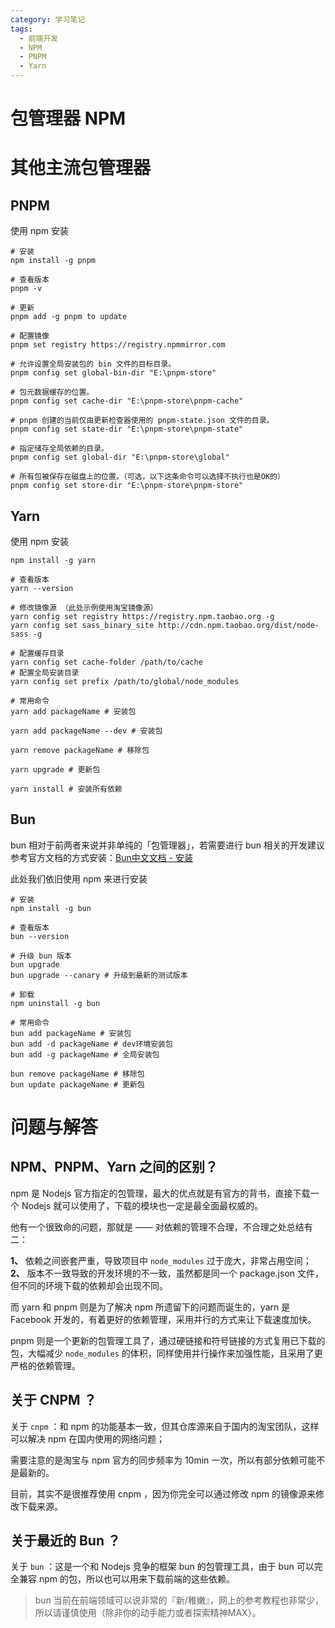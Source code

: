```yaml
---
category: 学习笔记
tags:
  - 前端开发
  - NPM
  - PNPM
  - Yarn
---
```


# 包管理器 NPM

# 其他主流包管理器

## PNPM

使用 npm 安装

```shell
# 安装
npm install -g pnpm

# 查看版本
pnpm -v

# 更新
pnpm add -g pnpm to update

# 配置镜像
pnpm set registry https://registry.npmmirror.com

# 允许设置全局安装包的 bin 文件的目标目录。
pnpm config set global-bin-dir "E:\pnpm-store"

# 包元数据缓存的位置。
pnpm config set cache-dir "E:\pnpm-store\pnpm-cache"

# pnpm 创建的当前仅由更新检查器使用的 pnpm-state.json 文件的目录。
pnpm config set state-dir "E:\pnpm-store\pnpm-state"

# 指定储存全局依赖的目录。
pnpm config set global-dir "E:\pnpm-store\global"

# 所有包被保存在磁盘上的位置。（可选，以下这条命令可以选择不执行也是OK的）
pnpm config set store-dir "E:\pnpm-store\pnpm-store"
```

## Yarn

使用 npm 安装

```shell
npm install -g yarn

# 查看版本
yarn --version

# 修改镜像源 （此处示例使用淘宝镜像源）
yarn config set registry https://registry.npm.taobao.org -g 
yarn config set sass_binary_site http://cdn.npm.taobao.org/dist/node-sass -g

# 配置缓存目录
yarn config set cache-folder /path/to/cache
# 配置全局安装目录
yarn config set prefix /path/to/global/node_modules

# 常用命令
yarn add packageName # 安装包

yarn add packageName --dev # 安装包

yarn remove packageName # 移除包

yarn upgrade # 更新包

yarn install # 安装所有依赖 
```

## Bun

bun 相对于前两者来说并非单纯的「包管理器」，若需要进行 bun 相关的开发建议参考官方文档的方式安装：[Bun中文文档 - 安装](https://www.bunjs.cn/docs/installation)

此处我们依旧使用 npm 来进行安装

```shell
# 安装
npm install -g bun

# 查看版本
bun --version

# 升级 bun 版本
bun upgrade
bun upgrade --canary # 升级到最新的测试版本

# 卸载
npm uninstall -g bun

# 常用命令
bun add packageName # 安装包
bun add -d packageName # dev环境安装包
bun add -g packageName # 全局安装包

bun remove packageName # 移除包
bun update packageName # 更新包
```

# 问题与解答

## NPM、PNPM、Yarn 之间的区别？

npm 是 Nodejs 官方指定的包管理，最大的优点就是有官方的背书，直接下载一个 Nodejs 就可以使用了，下载的模块也一定是最全面最权威的。

他有一个很致命的问题，那就是 —— 对依赖的管理不合理，不合理之处总结有二：

**1、** 依赖之间嵌套严重，导致项目中 `node_modules` 过于庞大，非常占用空间；  
**2、** 版本不一致导致的开发环境的不一致，虽然都是同一个 package.json 文件，但不同的环境下载的依赖却会出现不同。  

而 yarn 和 pnpm 则是为了解决 npm 所遗留下的问题而诞生的，yarn 是 Facebook 开发的，有着更好的依赖管理，采用并行的方式来让下载速度加快。

pnpm 则是一个更新的包管理工具了，通过硬链接和符号链接的方式复用已下载的包，大幅减少 `node_modules` 的体积，同样使用并行操作来加强性能，且采用了更严格的依赖管理。  

## 关于 CNPM ？

关于 `cnpm` ：和 npm 的功能基本一致，但其仓库源来自于国内的淘宝团队，这样可以解决 npm 在国内使用的网络问题；

需要注意的是淘宝与 npm 官方的同步频率为 10min 一次，所以有部分依赖可能不是最新的。

目前，其实不是很推荐使用 cnpm ，因为你完全可以通过修改 npm 的镜像源来修改下载来源。  

## 关于最近的 Bun ？

关于 `bun` ：这是一个和 Nodejs 竞争的框架 bun 的包管理工具，由于 bun 可以完全兼容 npm 的包，所以也可以用来下载前端的这些依赖。

> bun 当前在前端领域可以说非常的『新/稚嫩』，网上的参考教程也非常少，所以请谨慎使用（除非你的动手能力或者探索精神MAX）。